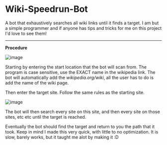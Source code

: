 # Wiki-Speedrun-Bot

A bot that exhaustively searches all wiki links until it finds a target.
I am but a simple programmer and if anyone has tips and tricks for me on this project I'd love to see them!


-------------
**Procedure**

![image](https://github.com/user-attachments/assets/f36aec27-6d1d-43ea-a398-2f57146738a9)

Starting by entering the start location that the bot will scan from.
The program is case sensitive, use the EXACT name in the wikipedia link. The bot will automatically add the *wikipedia.org/wiki*, all the user has to do is add the name of the wiki page.


Then enter the target site. Follow the same rules as the starting site.


![image](https://github.com/user-attachments/assets/f66729ff-939a-46d2-8de8-6a9f3fc6bc37)

The bot will then search every site on this site, and then every site on those sites, etc etc until the target is reached.


Eventually the bot should find the target and return to you the path that it took.
Keep in mind I made this very quick, with little to no optimization. It is slow, barely works, but it taught me alot by making it :D
